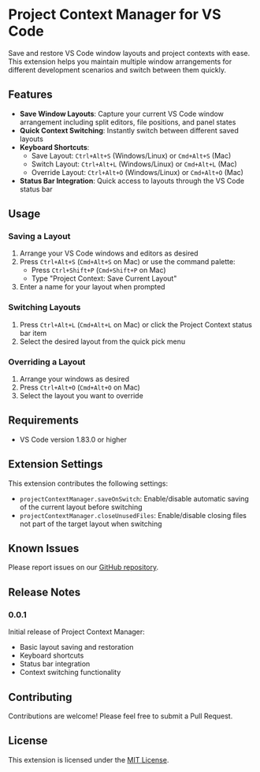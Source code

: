 # Project Context Manager for VS Code

Save and restore VS Code window layouts and project contexts with ease. This extension helps you maintain multiple window arrangements for different development scenarios and switch between them quickly.

## Features

- **Save Window Layouts**: Capture your current VS Code window arrangement including split editors, file positions, and panel states
- **Quick Context Switching**: Instantly switch between different saved layouts
- **Keyboard Shortcuts**:
  - Save Layout: `Ctrl+Alt+S` (Windows/Linux) or `Cmd+Alt+S` (Mac)
  - Switch Layout: `Ctrl+Alt+L` (Windows/Linux) or `Cmd+Alt+L` (Mac)
  - Override Layout: `Ctrl+Alt+O` (Windows/Linux) or `Cmd+Alt+O` (Mac)
- **Status Bar Integration**: Quick access to layouts through the VS Code status bar

## Usage

### Saving a Layout

1. Arrange your VS Code windows and editors as desired
2. Press `Ctrl+Alt+S` (`Cmd+Alt+S` on Mac) or use the command palette:
   - Press `Ctrl+Shift+P` (`Cmd+Shift+P` on Mac)
   - Type "Project Context: Save Current Layout"
3. Enter a name for your layout when prompted

### Switching Layouts

1. Press `Ctrl+Alt+L` (`Cmd+Alt+L` on Mac) or click the Project Context status bar item
2. Select the desired layout from the quick pick menu

### Overriding a Layout

1. Arrange your windows as desired
2. Press `Ctrl+Alt+O` (`Cmd+Alt+O` on Mac)
3. Select the layout you want to override

## Requirements

- VS Code version 1.83.0 or higher

## Extension Settings

This extension contributes the following settings:

- `projectContextManager.saveOnSwitch`: Enable/disable automatic saving of the current layout before switching
- `projectContextManager.closeUnusedFiles`: Enable/disable closing files not part of the target layout when switching

## Known Issues

Please report issues on our [GitHub repository](https://github.com/aixco/project-context-manager/issues).

## Release Notes

### 0.0.1

Initial release of Project Context Manager:

- Basic layout saving and restoration
- Keyboard shortcuts
- Status bar integration
- Context switching functionality

## Contributing

Contributions are welcome! Please feel free to submit a Pull Request.

## License

This extension is licensed under the [MIT License](https://github.com/aix-labs/project-context-manager/blob/main/LICENSE).
